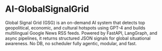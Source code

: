 # AI-GlobalSignalGrid
Global Signal Grid (GSG) is an on-demand AI system that detects top geopolitical, economic, and cultural hotspots using GPT-4 and builds multilingual Google News RSS feeds. Powered by FastAPI, LangGraph, and async pipelines, it returns structured JSON signals for global situational awareness. No DB, no scheduler fully agentic, modular, and fast.
